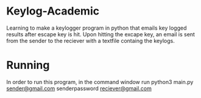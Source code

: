 # Keylog-Academic
Learning to make a keylogger program in python that emails key logged results after escape key is hit. Upon hitting the excape key, 
an email is sent from the sender to the reciever with a textfile containg the keylogs.

# Running
In order to run this program, in the command window run
  python3 main.py sender@gmail.com senderpassword reciever@gmail.com


